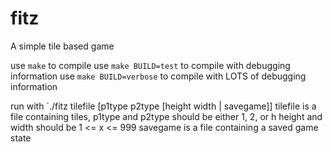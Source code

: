 # fitz
A simple tile based game

use `make` to compile
use `make BUILD=test` to compile with debugging information
use `make BUILD=verbose` to compile with LOTS of debugging information

run with `./fitz tilefile [p1type p2type [height width | savegame]]
tilefile is a file containing tiles,
p1type and p2type should be either 1, 2, or h
height and width should be 1 <= x <= 999
savegame is a file containing a saved game state
